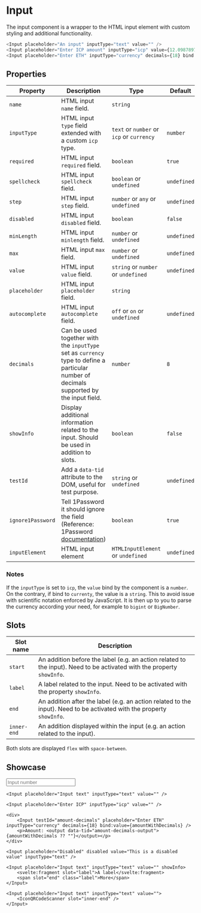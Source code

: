 <script lang="ts">
    import Input from "$lib/components/Input.svelte";
    import IconQRCodeScanner from "$lib/icons/IconQRCodeScanner.svelte";

    let amountWithDecimals: number | undefined = undefined;
</script>

# Input

The input component is a wrapper to the HTML input element with custom styling and additional functionality.

```javascript
<Input placeholder="An input" inputType="text" value="" />
<Input placeholder="Enter ICP amount" inputType="icp" value={12.09878976} />
<Input placeholder="Enter ETH" inputType="currency" decimals={18} bind:value={myAmount} />
```

## Properties

| Property          | Description                                                                                                                                           | Type                                      | Default     |
|-------------------|-------------------------------------------------------------------------------------------------------------------------------------------------------|-------------------------------------------| ----------- |
| `name`            | HTML input `name` field.                                                                                                                              | `string`                                  |             |
| `inputType`       | HTML input `type` field extended with a custom `icp` type.                                                                                            | `text` or `number` or `icp` or `currency` | `number`    |
| `required`        | HTML input `required` field.                                                                                                                          | `boolean`                                 | `true`      |
| `spellcheck`      | HTML input `spellcheck` field.                                                                                                                        | `boolean` or `undefined`                  | `undefined` |
| `step`            | HTML input `step` field.                                                                                                                              | `number` or `any` or `undefined`          | `undefined` |
| `disabled`        | HTML input `disabled` field.                                                                                                                          | `boolean`                                 | `false`     |
| `minLength`       | HTML input `minlength` field.                                                                                                                         | `number` or `undefined`                   | `undefined` |
| `max`             | HTML input `max` field.                                                                                                                               | `number` or `undefined`                   | `undefined` |
| `value`           | HTML input `value` field.                                                                                                                             | `string` or `number` or `undefined`       | `undefined` |
| `placeholder`     | HTML input `placeholder` field.                                                                                                                       | `string`                                  |             |
| `autocomplete`    | HTML input `autocomplete` field.                                                                                                                      | `off` or `on` or `undefined`              | `undefined` |
| `decimals`        | Can be used together with the `inputType` set as `currency` type to define a particular number of decimals supported by the input field.              | `number`                                  | `8`         |
| `showInfo`        | Display additional information related to the input. Should be used in addition to slots.                                                             | `boolean`                                 | `false`     |
| `testId`          | Add a `data-tid` attribute to the DOM, useful for test purpose.                                                                                       | `string` or `undefined`                   | `undefined` |
| `ignore1Password` | Tell 1Password it should ignore the field (Reference: 1Password [documentation](https://developer.1password.com/docs/web/compatible-website-design/)) | `boolean`                                 | `true`      |
| `inputElement`    | HTML input element                                                                                                                                    | `HTMLInputElement` or `undefined`         | `undefined` |

### Notes

If the `inputType` is set to `icp`, the `value` bind by the component is a `number`. On the contrary, if bind to `currenty`, the value is a `string`. This to avoid issue with scientific notation enforced by JavaScript. It is then up to you to parse the currency according your need, for example to `bigint` or `BigNumber`.

## Slots

| Slot name   | Description                                                                                                            |
| ----------- | ---------------------------------------------------------------------------------------------------------------------- |
| `start`     | An addition before the label (e.g. an action related to the input). Need to be activated with the property `showInfo`. |
| `label`     | A label related to the input. Need to be activated with the property `showInfo`.                                       |
| `end`       | An addition after the label (e.g. an action related to the input). Need to be activated with the property `showInfo`.  |
| `inner-end` | An addition displayed within the input (e.g. an action related to the input).                                          |

Both slots are displayed `flex` with `space-between`.

## Showcase

<div class="card-grid">
    <Input placeholder="Input number" />

    <Input placeholder="Input text" inputType="text" value="" />

    <Input placeholder="Enter ICP" inputType="icp" value="" />

    <div>
        <Input testId="amount-decimals" placeholder="Enter ETH" inputType="currency" decimals={18} bind:value={amountWithDecimals} />
        <p>Amount: <output data-tid="amount-decimals-output">{amountWithDecimals ?? ""}</output></p>
    </div>

    <Input placeholder="Disabled" disabled value="This is a disabled value" inputType="text" />

    <Input placeholder="Input text" inputType="text" value="" showInfo>
        <svelte:fragment slot="label">A label</svelte:fragment>
        <span slot="end" class="label">More</span>
    </Input>

    <Input placeholder="Input text" inputType="text" value="">
        <IconQRCodeScanner slot="inner-end" />
    </Input>

</div>

